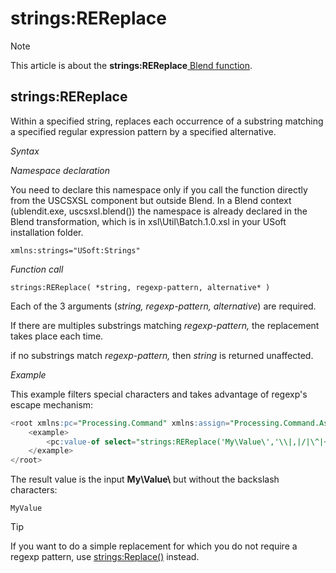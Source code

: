 # strings:REReplace



> [!NOTE]
> This article is about the **strings:REReplace**[ Blend function](/docs/Repositories/Blend%20functions).

## **strings:REReplace**

Within a specified string, replaces each occurrence of a substring matching a specified regular expression pattern by a specified alternative.

*Syntax*

*Namespace declaration*

You need to declare this namespace only if you call the function directly from the USCSXSL component but outside Blend. In a Blend context (ublendit.exe, uscsxsl.blend()) the namespace is already declared in the Blend transformation, which is in xsl\\Util\\Batch.1.0.xsl in your USoft installation folder.

```
xmlns:strings="USoft:Strings"
```

*Function call*

```
strings:REReplace( *string, regexp-pattern, alternative* )
```

Each of the 3 arguments (*string, regexp-pattern, alternative*) are required.

If there are multiples substrings matching *regexp-pattern,* the replacement takes place each time.

if no substrings match *regexp-pattern,* then *string* is returned unaffected.

*Example*

This example filters special characters and takes advantage of regexp's escape mechanism:

```sql
<root xmlns:pc="Processing.Command" xmlns:assign="Processing.Command.Assign">
	<example>
		<pc:value-of select="strings:REReplace('My\Value\','\\|,|/|\^|~|@|&|\||-|\(|\)|\[|\]|\{|\}|\*|\?|=|\+|\.|,|%','')"/>
	</example>
</root>
```

The result value is the input **My\\Value\\** but without the backslash characters:

```
MyValue
```

> [!TIP]
> If you want to do a simple replacement for which you do not require a regexp pattern, use [strings:Replace()](/docs/Repositories/Blend%20functions/stringsReplace.md) instead.
